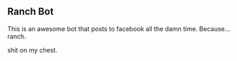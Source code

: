 ## Ranch Bot

This is an awesome bot that posts to facebook all the damn time. Because... ranch. 


shit on my chest. 

